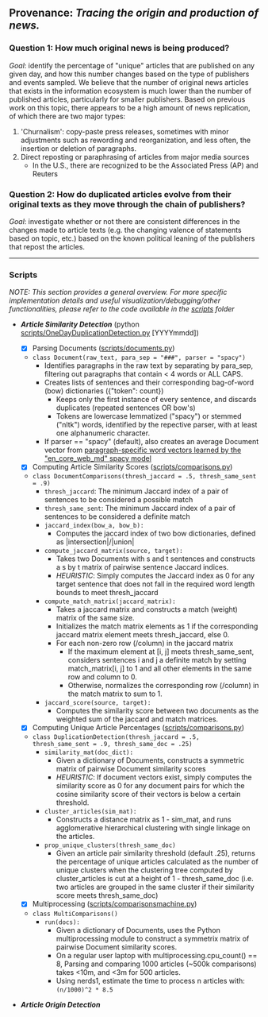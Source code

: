 ## Provenance: _Tracing the origin and production of news._

### Question 1: How much original news is being produced?
*Goal*: identify the percentage of "unique" articles that are published on any given day, and how this number changes based on the type of publishers and events sampled. 
We believe that the number of original news articles that exists in the information ecosystem is much lower than the number of published articles, particularly for smaller publishers. Based on previous work on this topic, there appears to be a high amount of news replication, of which there are two major types:
1. 'Churnalism': copy-paste press releases, sometimes with minor adjustments such as rewording and reorganization, and less often, the insertion or deletion of paragraphs. 
2. Direct reposting or paraphrasing of articles from major media sources 
   - In the U.S., there are recognized to be the Associated Press (AP) and Reuters
   
### Question 2: How do duplicated articles evolve from their original texts as they move through the chain of publishers?
*Goal*: investigate whether or not there are consistent differences in the changes made to article texts (e.g. the changing valence of statements based on topic, etc.) based on the known political leaning of the publishers that repost the articles. 

---
### Scripts
_NOTE: This section provides a general overview. For more specific implementation details and useful visualization/debugging/other functionalities, please refer to the code available in the [scripts](scripts) folder_

- ***Article Similarity Detection*** (python [scripts/OneDayDuplicationDetection.py](scripts/OneDayDuplicationDetection.py) [YYYYmmdd])
     - [x] Parsing Documents ([scripts/documents.py](scripts/documents.py))
     - `class Document(raw_text, para_sep = "###", parser = "spacy")`
       - Identifies paragraphs in the raw text by separating by para_sep, filtering out paragraphs that contain < 4 words or ALL CAPS.
       - Creates lists of sentences and their corresponding bag-of-word (bow) dictionaries ({"token": count})
         - Keeps only the first instance of every sentence, and discards duplicates (repeated sentences OR bow's)
         - Tokens are lowercase lemmatized ("spacy") or stemmed ("nltk") words, identified by the repective parser, with at least one alphanumeric character.
       - If parser == "spacy" (default), also creates an average Document vector from [paragraph-specific word vectors learned by the "en_core_web_md" spacy model](https://spacy.io/usage/vectors-similarity) 
    - [x] Computing Article Similarity Scores ([scripts/comparisons.py](scripts/comparisons.py))
    - `class DocumentComparisons(thresh_jaccard = .5, thresh_same_sent = .9)`
      - `thresh_jaccard`: The minimum Jaccard index of a pair of sentences to be considered a possible match
      - `thresh_same_sent`: The minimum Jaccard index of a pair of sentences to be considered a definite match  
      - `jaccard_index(bow_a, bow_b):`
        - Computes the jaccard index of two bow dictionaries, defined as |intersection|/|union|
      - `compute_jaccard_matrix(source, target):`
        - Takes two Documents with s and t sentences and constructs a s by t matrix of pairwise sentence Jaccard indices. 
        - _HEURISTIC_: Simply computes the Jaccard index as 0 for any target sentence that does not fall in the required word length bounds to meet thresh_jaccard 
      - `compute_match_matrix(jaccard_matrix):`
        - Takes a jaccard matrix and constructs a match (weight) matrix of the same size. 
        - Initializes the match matrix elements as 1 if the corresponding jaccard matrix element meets thresh_jaccard, else 0.
        - For each non-zero row (/column) in the jaccard matrix
          - If the maximum element at [i, j] meets thresh_same_sent, considers sentences i and j a definite match by setting match_matrix[i, j] to 1 and all other elements in the same row and column to 0.
          - Otherwise, normalizes the corresponding row (/column) in the match matrix to sum to 1. 
      - `jaccard_score(source, target):`
        - Computes the similarity score between two documents as the weighted sum of the jaccard and match matrices.
    - [x] Computing Unique Article Percentages ([scripts/comparisons.py](scripts/comparisons.py))
    - `class DuplicationDetection(thresh_jaccard = .5, thresh_same_sent = .9, thresh_same_doc = .25)`
      - `similarity_mat(doc_dict):`
        - Given a dictionary of Documents, constructs a symmetric matrix of pairwise Document similarity scores 
        - _HEURISTIC_: If document vectors exist, simply computes the similarity score as 0 for any document pairs for which the cosine similarity score of their vectors is below a certain threshold. 
      - `cluster_articles(sim_mat):`
        - Constructs a distance matrix as 1 - sim_mat, and runs agglomerative hierarchical clustering with single linkage on the articles.
      - `prop_unique_clusters(thresh_same_doc)`
        - Given an article pair similarity threshold (default .25), returns the percentage of unique articles calculated as the number of unique clusters when the clustering tree computed by cluster_articles is cut at a height of 1 - thresh_same_doc (i.e. two articles are grouped in the same cluster if their similarity score meets thresh_same_doc)
        
  - [x] Multiprocessing ([scripts/comparisonsmachine.py](scripts/comparisonsmachine.py))
  - `class MultiComparisons()`
    - `run(docs):`
      - Given a dictionary of Documents, uses the Python multiprocessing module to construct a symmetrix matrix of pairwise Document similarity scores. 
      - On a regular user laptop with multiprocessing.cpu_count() == 8, Parsing and comparing 1000 articles (~500k comparisons) takes <10m, and <3m for 500 articles. 
      - Using nerds1, estimate the time to process n articles with: `(n/1000)^2 * 8.5`
  
- ***Article Origin Detection***


